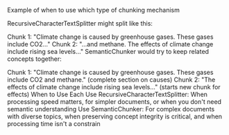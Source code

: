 Example of when to use which type of  chunking mechanism

RecursiveCharacterTextSplitter might split like this:

Chunk 1: "Climate change is caused by greenhouse gases. These gases include CO2..."
Chunk 2: "...and methane. The effects of climate change include rising sea levels..."
SemanticChunker would try to keep related concepts together:

Chunk 1: "Climate change is caused by greenhouse gases. These gases include CO2 and methane." (complete section on causes)
Chunk 2: "The effects of climate change include rising sea levels..." (starts new chunk for effects)
When to Use Each
Use RecursiveCharacterTextSplitter: When processing speed matters, for simpler documents, or when you don't need semantic understanding
Use SemanticChunker: For complex documents with diverse topics, when preserving concept integrity is critical, and when processing time isn't a constrain